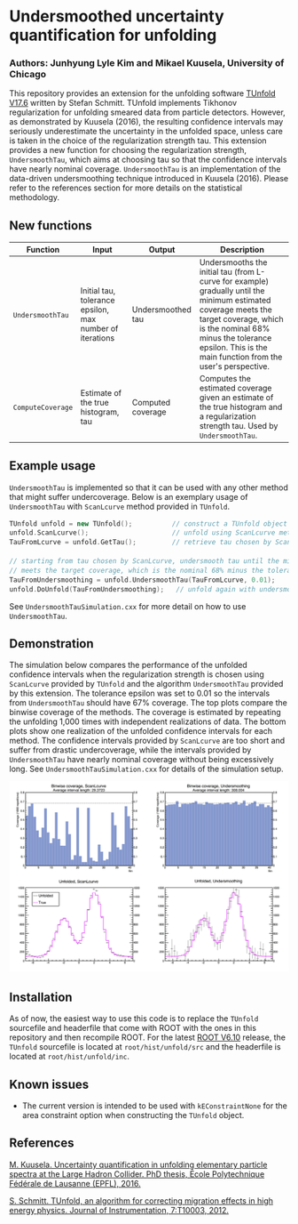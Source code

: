 # Undersmoothed uncertainty quantification for unfolding    

### Authors: Junhyung Lyle Kim and Mikael Kuusela, University of Chicago

This repository provides an extension for the unfolding software [TUnfold V17.6](https://www.desy.de/~sschmitt/tunfold.html) written by Stefan Schmitt. TUnfold implements Tikhonov regularization for unfolding smeared data from particle detectors. However, as demonstrated by Kuusela (2016), the resulting confidence intervals may seriously underestimate the uncertainty in the unfolded space, unless care is taken in the choice of the regularization strength tau. This extension provides a new function for choosing the regularization strength, `UndersmoothTau`, which aims at choosing tau so that the confidence intervals have nearly nominal coverage. `UndersmoothTau` is an implementation of the data-driven undersmoothing technique introduced in Kuusela (2016). Please refer to the references section for more details on the statistical methodology.

## New functions

| Function | Input | Output | Description |
| --- | --- | --- | --- |
| `UndersmoothTau` | Initial tau, tolerance epsilon, max number of iterations | Undersmoothed tau | Undersmooths the initial tau (from L-curve for example) gradually until the minimum estimated coverage meets the target coverage, which is the nominal 68% minus the tolerance epsilon. This is the main function from the user's perspective. |
| `ComputeCoverage` | Estimate of the true histogram, tau | Computed coverage | Computes the estimated coverage given an estimate of the true histogram and a regularization strength tau. Used by `UndersmoothTau`. |


##  Example usage  
`UndersmoothTau` is implemented so that it can be used with any other method that might suffer undercoverage. Below is an exemplary usage of `UndersmoothTau` with `ScanLcurve` method provided in `TUnfold`.    

```c++
TUnfold unfold = new TUnfold();          // construct a TUnfold object
unfold.ScanLcurve();                     // unfold using ScanLcurve method
TauFromLcurve = unfold.GetTau();         // retrieve tau chosen by ScanLcurve

// starting from tau chosen by ScanLcurve, undersmooth tau until the minimum estimated coverage  
// meets the target coverage, which is the nominal 68% minus the tolerance epsilon (0.01 in this example).
TauFromUndersmoothing = unfold.UndersmoothTau(TauFromLcurve, 0.01);
unfold.DoUnfold(TauFromUndersmoothing);   // unfold again with undersmoothed tau
```

See `UndersmoothTauSimulation.cxx` for more detail on how to use `UndersmoothTau`.

## Demonstration

The simulation below compares the performance of the unfolded confidence intervals when the regularization strength is chosen using `ScanLcurve` provided by `TUnfold` and the algorithm `UndersmoothTau` provided by this extension. The tolerance epsilon was set to 0.01 so the intervals from `UndersmoothTau` should have 67% coverage. The top plots compare the binwise coverage of the methods. The coverage is estimated by repeating the unfolding 1,000 times with independent realizations of data. The bottom plots show one realization of the unfolded confidence intervals for each method. The confidence intervals provided by `ScanLcurve` are too short and suffer from drastic undercoverage, while the intervals provided by `UndersmoothTau` have nearly nominal coverage without being excessively long. See `UndersmoothTauSimulation.cxx` for details of the simulation setup.

![Demonstration](UndersmoothTauSimulation.png)

## Installation
As of now, the easiest way to use this code is to replace the `TUnfold` sourcefile and headerfile that come with ROOT with the ones in this repository and then recompile ROOT. For the latest [ROOT V6.10](https://root.cern.ch/content/release-61000) release, the `TUnfold` sourcefile is located at `root/hist/unfold/src` and the headerfile is located at `root/hist/unfold/inc`.

## Known issues
* The current version is intended to be used with `kEConstraintNone` for the area constraint option when constructing the `TUnfold` object.

## References
[M. Kuusela. Uncertainty quantification in unfolding elementary particle spectra at the Large Hadron Collider. PhD thesis, École Polytechnique Fédérale de Lausanne (EPFL), 2016.](https://infoscience.epfl.ch/record/220015)

[S. Schmitt. TUnfold, an algorithm for correcting migration effects in high energy physics. Journal of Instrumentation, 7:T10003, 2012.](http://iopscience.iop.org/1748-0221/7/10/T10003/)

